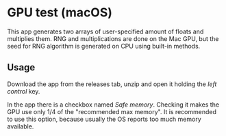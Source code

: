 # GPU test (macOS)
This app generates two arrays of user-specified amount of floats and multiplies them.
RNG and multiplications are done on the Mac GPU, but the seed for RNG algorithm is generated on CPU using built-in methods.

## Usage
Download the app from the releases tab, unzip and open it holding the *left control* key.

In the app there is a checkbox named *Safe memory*.
Checking it makes the GPU use only 1/4 of the "recommended max memory".
It is recommended to use this option, because usually the OS reports too much memory available.

